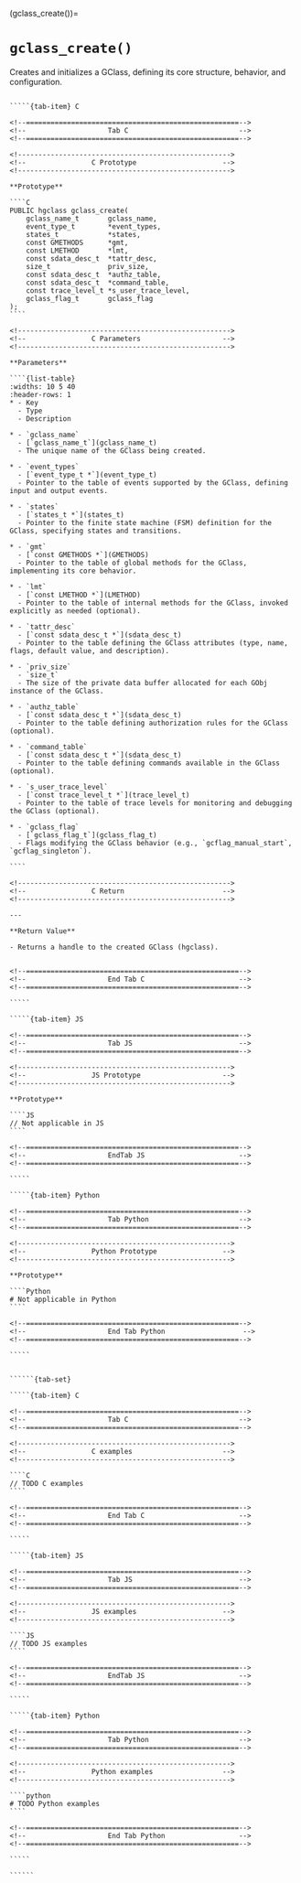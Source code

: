 <!-- ============================================================== -->
(gclass_create())=
# `gclass_create()`
<!-- ============================================================== -->

Creates and initializes a GClass, defining its core structure, behavior, and configuration.

<!------------------------------------------------------------>
<!--                    Prototypes                          -->
<!------------------------------------------------------------>

``````{tab-set}

`````{tab-item} C

<!--====================================================-->
<!--                    Tab C                           -->
<!--====================================================-->

<!---------------------------------------------------->
<!--                C Prototype                     -->
<!---------------------------------------------------->

**Prototype**

````C
PUBLIC hgclass gclass_create(
    gclass_name_t       gclass_name,
    event_type_t        *event_types,
    states_t            *states,
    const GMETHODS      *gmt,
    const LMETHOD       *lmt,
    const sdata_desc_t  *tattr_desc,
    size_t              priv_size,
    const sdata_desc_t  *authz_table,
    const sdata_desc_t  *command_table,
    const trace_level_t *s_user_trace_level,
    gclass_flag_t       gclass_flag
);
````

<!---------------------------------------------------->
<!--                C Parameters                    -->
<!---------------------------------------------------->

**Parameters**

````{list-table}
:widths: 10 5 40
:header-rows: 1
* - Key
  - Type
  - Description

* - `gclass_name`
  - [`gclass_name_t`](gclass_name_t)
  - The unique name of the GClass being created.

* - `event_types`
  - [`event_type_t *`](event_type_t)
  - Pointer to the table of events supported by the GClass, defining input and output events.

* - `states`
  - [`states_t *`](states_t)
  - Pointer to the finite state machine (FSM) definition for the GClass, specifying states and transitions.

* - `gmt`
  - [`const GMETHODS *`](GMETHODS)
  - Pointer to the table of global methods for the GClass, implementing its core behavior.

* - `lmt`
  - [`const LMETHOD *`](LMETHOD)
  - Pointer to the table of internal methods for the GClass, invoked explicitly as needed (optional).

* - `tattr_desc`
  - [`const sdata_desc_t *`](sdata_desc_t)
  - Pointer to the table defining the GClass attributes (type, name, flags, default value, and description).

* - `priv_size`
  - `size_t`
  - The size of the private data buffer allocated for each GObj instance of the GClass.

* - `authz_table`
  - [`const sdata_desc_t *`](sdata_desc_t)
  - Pointer to the table defining authorization rules for the GClass (optional).

* - `command_table`
  - [`const sdata_desc_t *`](sdata_desc_t)
  - Pointer to the table defining commands available in the GClass (optional).

* - `s_user_trace_level`
  - [`const trace_level_t *`](trace_level_t)
  - Pointer to the table of trace levels for monitoring and debugging the GClass (optional).

* - `gclass_flag`
  - [`gclass_flag_t`](gclass_flag_t)
  - Flags modifying the GClass behavior (e.g., `gcflag_manual_start`, `gcflag_singleton`).

````

<!---------------------------------------------------->
<!--                C Return                        -->
<!---------------------------------------------------->

---

**Return Value**

- Returns a handle to the created GClass (hgclass).


<!--====================================================-->
<!--                    End Tab C                       -->
<!--====================================================-->

`````

`````{tab-item} JS

<!--====================================================-->
<!--                    Tab JS                          -->
<!--====================================================-->

<!---------------------------------------------------->
<!--                JS Prototype                    -->
<!---------------------------------------------------->

**Prototype**

````JS
// Not applicable in JS
````

<!--====================================================-->
<!--                    EndTab JS                       -->
<!--====================================================-->

`````

`````{tab-item} Python

<!--====================================================-->
<!--                    Tab Python                      -->
<!--====================================================-->

<!---------------------------------------------------->
<!--                Python Prototype                -->
<!---------------------------------------------------->

**Prototype**

````Python
# Not applicable in Python
````

<!--====================================================-->
<!--                    End Tab Python                   -->
<!--====================================================-->

`````

``````

<!------------------------------------------------------------>
<!--                    Examples                            -->
<!------------------------------------------------------------>

```````{dropdown} Examples

``````{tab-set}

`````{tab-item} C

<!--====================================================-->
<!--                    Tab C                           -->
<!--====================================================-->

<!---------------------------------------------------->
<!--                C examples                      -->
<!---------------------------------------------------->

````C
// TODO C examples
````

<!--====================================================-->
<!--                    End Tab C                       -->
<!--====================================================-->

`````

`````{tab-item} JS

<!--====================================================-->
<!--                    Tab JS                          -->
<!--====================================================-->

<!---------------------------------------------------->
<!--                JS examples                     -->
<!---------------------------------------------------->

````JS
// TODO JS examples
````

<!--====================================================-->
<!--                    EndTab JS                       -->
<!--====================================================-->

`````

`````{tab-item} Python

<!--====================================================-->
<!--                    Tab Python                      -->
<!--====================================================-->

<!---------------------------------------------------->
<!--                Python examples                 -->
<!---------------------------------------------------->

````python
# TODO Python examples
````

<!--====================================================-->
<!--                    End Tab Python                  -->
<!--====================================================-->

`````

``````

```````
